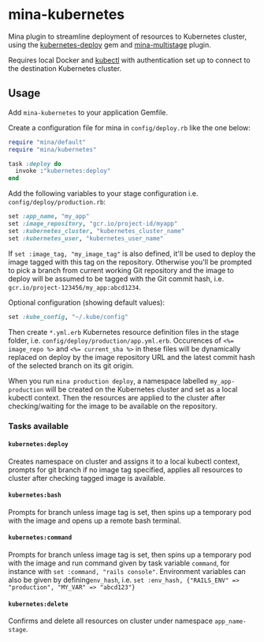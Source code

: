 # mina-kubernetes
Mina plugin to streamline deployment of resources to Kubernetes cluster, using the [kubernetes-deploy](https://github.com/Shopify/kubernetes-deploy) gem and [mina-multistage](https://github.com/endoze/mina-multistage) plugin.

Requires local Docker and [kubectl](https://cloud.google.com/kubernetes-engine/docs/quickstart) with authentication set up to connect to the destination Kubernetes cluster.

## Usage

Add `mina-kubernetes` to your application Gemfile. 

Create a configuration file for mina in `config/deploy.rb` like the one below:
```ruby
require "mina/default"
require "mina/kubernetes"

task :deploy do
  invoke :"kubernetes:deploy"
end
```

Add the following variables to your stage configuration i.e. `config/deploy/production.rb`:
```ruby
set :app_name, "my_app"
set :image_repository, "gcr.io/project-id/myapp"
set :kubernetes_cluster, "kubernetes_cluster_name"
set :kubernetes_user, "kubernetes_user_name"
```

If `set :image_tag, "my_image_tag"` is also defined, it'll be used to deploy the image tagged with this tag on the repository. Otherwise you'll be prompted to pick a branch from current working Git repository and the image to deploy will be assumed to be tagged with the Git commit hash, i.e. `gcr.io/project-123456/my_app:abcd1234`.

Optional configuration (showing default values):
```ruby
set :kube_config, "~/.kube/config"
```

Then create `*.yml.erb` Kubernetes resource definition files in the stage folder, i.e. `config/deploy/production/app.yml.erb`. Occurences of `<%= image_repo %>` and `<%= current_sha %>` in these files will be dynamically replaced on deploy by the image repository URL and the latest commit hash of the selected branch on its git origin.

When you run `mina production deploy`, a namespace labelled `my_app-production` will be created on the Kubernetes cluster and set as a local kubectl context. Then the resources are applied to the cluster after checking/waiting for the image to be available on the repository.

### Tasks available

#### `kubernetes:deploy`

Creates namespace on cluster and assigns it to a local kubectl context, prompts for git branch if no image tag specified, applies all resources to cluster after checking tagged image is available.

#### `kubernetes:bash`

Prompts for branch unless image tag is set, then spins up a temporary pod with the image and opens up a remote bash terminal.

#### `kubernetes:command`

Prompts for branch unless image tag is set, then spins up a temporary pod with the image and run command given by task variable `command`, for instance with `set :command, "rails console"`. Environment variables can also be given by defining`env_hash`, i.e. `set :env_hash, {"RAILS_ENV" => "production", "MY_VAR" => "abcd123"}`

#### `kubernetes:delete`

Confirms and delete all resources on cluster under namespace `app_name-stage`.